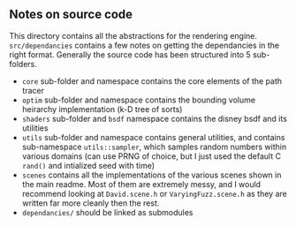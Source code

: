 ## Notes on source code

This directory contains all the abstractions for the rendering engine. `src/dependancies` contains a few notes on getting the dependancies in the right format. Generally the source code has been structured into 5 sub-folders. 

* `core` sub-folder and namespace contains the core elements of the path tracer
* `optim` sub-folder and namespace contains the bounding volume heirarchy implementation (k-D tree of sorts)
* `shaders` sub-folder and `bsdf` namespace contains the disney bsdf and its utilities
* `utils` sub-folder and namespace contains general utilities, and contains sub-namespace `utils::sampler`, which samples random numbers within various domains (can use PRNG of choice, but I just used the default C `rand()` and intialized seed with time)
* `scenes` contains all the implementations of the various scenes shown in the main readme. Most of them are extremely messy, and I would recommend looking at `David.scene.h` or `VaryingFuzz.scene.h` as they are written far more cleanly then the rest.   
* `dependancies/` should be linked as submodules
